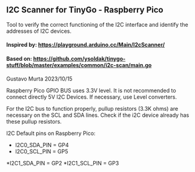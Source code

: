 ## I2C Scanner for TinyGo - Raspberry Pico
Tool to verify the correct functioning of the I2C interface and identify the addresses of I2C devices.

#### Inspired by: https://playground.arduino.cc/Main/I2cScanner/
#### Based on: https://github.com/ysoldak/tinygo-stuff/blob/master/examples/common/i2c-scan/main.go

Gustavo Murta 2023/10/15

Raspberry Pico GPIO BUS uses 3.3V level. It is not recommended to connect directly 5V I2C Devices.
If necessary, use Level converters.

For the I2C bus to function properly, pullup resistors (3.3K ohms) are necessary on the SCL and SDA lines.
Check if the i2C device already has these pullup resistors.

I2C Default pins on Raspberry Pico:

* I2C0_SDA_PIN = GP4
* I2C0_SCL_PIN = GP5

*I2C1_SDA_PIN = GP2
*I2C1_SCL_PIN = GP3
